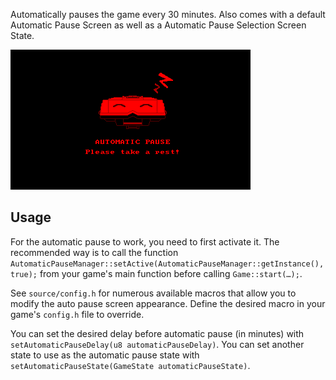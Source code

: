 Automatically pauses the game every 30 minutes. Also comes with a default Automatic Pause Screen as well as a Automatic Pause Selection Screen State.

![](https://raw.githubusercontent.com/VUEngine/VUEngine-Plugins/master/states/AutomaticPauseSelectionScreen/preview.png)

Usage
-----

For the automatic pause to work, you need to first activate it. The recommended way is to call the function `AutomaticPauseManager::setActive(AutomaticPauseManager::getInstance(), true);` from your game's main function before calling `Game::start(…);`.

See `source/config.h` for numerous available macros that allow you to modify the auto pause screen appearance. Define the desired macro in your game's `config.h` file to override.

You can set the desired delay before automatic pause (in minutes) with `setAutomaticPauseDelay(u8 automaticPauseDelay)`. You can set another state to use as the automatic pause state with `setAutomaticPauseState(GameState automaticPauseState)`.
